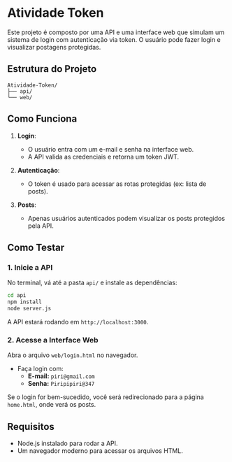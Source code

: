 
# Atividade Token

Este projeto é composto por uma API e uma interface web que simulam um sistema de login com autenticação via token. O usuário pode fazer login e visualizar postagens protegidas.

##  Estrutura do Projeto

```
Atividade-Token/
├── api/     
└── web/    
```

##  Como Funciona

1. **Login**:
   - O usuário entra com um e-mail e senha na interface web.
   - A API valida as credenciais e retorna um token JWT.

2. **Autenticação**:
   - O token é usado para acessar as rotas protegidas (ex: lista de posts).

3. **Posts**:
   - Apenas usuários autenticados podem visualizar os posts protegidos pela API.

##  Como Testar

### 1. Inicie a API

No terminal, vá até a pasta `api/` e instale as dependências:

```bash
cd api
npm install
node server.js
```

A API estará rodando em `http://localhost:3000`.

### 2. Acesse a Interface Web

Abra o arquivo `web/login.html` no navegador.

- Faça login com:
  - **E-mail:** `piri@gmail.com`
  - **Senha:** `Piripipiri@347`

Se o login for bem-sucedido, você será redirecionado para a página `home.html`, onde verá os posts.

##  Requisitos

- Node.js instalado para rodar a API.
- Um navegador moderno para acessar os arquivos HTML.
